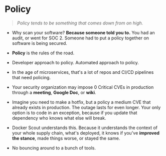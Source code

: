# Policy

> _Policy tends to be something that comes down from on high._

- Why scan your software? **Because someone told you to.** You had an audit, or went for SOC 2. Someone had to put a policy together on software is being secured.
- **Policy** is the rules of the road.
- Developer approach to policy. Automated approach to policy.
- In the age of microservices, that's a lot of repos and CI/CD pipelines that need policing.

- Your security organization may impose 0 Critical CVEs in production through a **meeting**, **Google Doc**, or **wiki**.
- Imagine you need to make a hotfix, but a policy a medium CVE that already exists in production. The outage lasts for even longer. Your only option is to code in an exception, because if you update that dependency who knows what else will break.

- Docker Scout understands this. Because it understands the context of your whole supply chain, what's deployed, it knows if you've **improved the stance**, made things worse, or stayed the same.
- No bouncing around to a bunch of tools.
